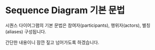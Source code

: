 # Sequence Diagram 기본 문법

시퀀스 다이어그램의 기본 문법은 참여자(participants), 행위자(actors), 별칭(aliases) 구성됩니다.

간단한 내용이니 잠깐 짚고 넘어가도록 하겠습니다.
